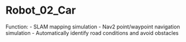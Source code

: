 # Robot_02_Car
Function: - SLAM mapping simulation - Nav2 point/waypoint navigation simulation - Automatically identify road conditions and avoid obstacles
